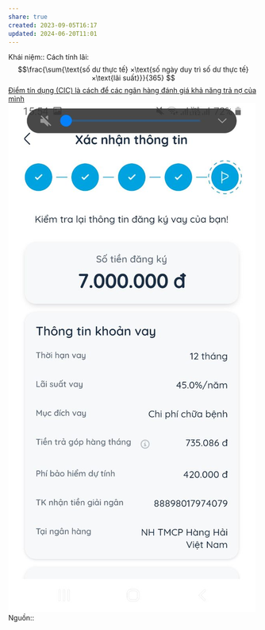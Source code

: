 ```yaml
---
share: true
created: 2023-09-05T16:17
updated: 2024-06-20T11:01
---
```

Khái niệm:: 
Cách tính lãi:
$$\frac{\sum{\text{số dư thực tế} ×\text{số ngày duy trì số dư thực tế}×\text{lãi suất}}}{365} $$
[Điểm tín dụng (CIC) là cách để các ngân hàng đánh giá khả năng trả nợ của mình](../../Hi%E1%BB%83u%20bi%E1%BA%BFt%20s%C3%A2u/Vay%20ti%E1%BB%81n/%C4%90i%E1%BB%83m%20t%C3%ADn%20d%E1%BB%A5ng%20(CIC)%20l%C3%A0%20c%C3%A1ch%20%C4%91%E1%BB%83%20c%C3%A1c%20ng%C3%A2n%20h%C3%A0ng%20%C4%91%C3%A1nh%20gi%C3%A1%20kh%E1%BA%A3%20n%C4%83ng%20tr%E1%BA%A3%20n%E1%BB%A3%20c%E1%BB%A7a%20m%C3%ACnh.md) 
![Pasted image 20240619191052.png](../../assets/attachments/Pasted%20image%2020240619191052.png)
Nguồn:: 